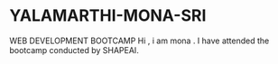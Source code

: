 # YALAMARTHI-MONA-SRI
WEB DEVELOPMENT BOOTCAMP
Hi , i am mona . I have attended the bootcamp conducted by SHAPEAI.
